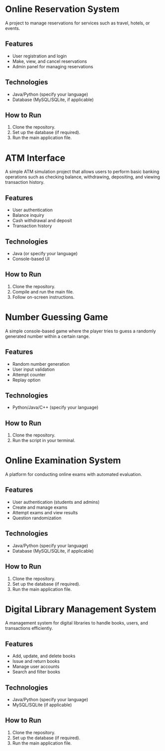 # Online Reservation System

A project to manage reservations for services such as travel, hotels, or events.

## Features
- User registration and login
- Make, view, and cancel reservations
- Admin panel for managing reservations

## Technologies
- Java/Python (specify your language)
- Database (MySQL/SQLite, if applicable)

## How to Run
1. Clone the repository.
2. Set up the database (if required).
3. Run the main application file.

# ATM Interface

A simple ATM simulation project that allows users to perform basic banking operations such as checking balance, withdrawing, depositing, and viewing transaction history.

## Features
- User authentication
- Balance inquiry
- Cash withdrawal and deposit
- Transaction history

## Technologies
- Java (or specify your language)
- Console-based UI

## How to Run
1. Clone the repository.
2. Compile and run the main file.
3. Follow on-screen instructions.

# Number Guessing Game

A simple console-based game where the player tries to guess a randomly generated number within a certain range.

## Features
- Random number generation
- User input validation
- Attempt counter
- Replay option

## Technologies
- Python/Java/C++ (specify your language)

## How to Run
1. Clone the repository.
2. Run the script in your terminal.


# Online Examination System

A platform for conducting online exams with automated evaluation.

## Features
- User authentication (students and admins)
- Create and manage exams
- Attempt exams and view results
- Question randomization

## Technologies
- Java/Python (specify your language)
- Database (MySQL/SQLite, if applicable)

## How to Run
1. Clone the repository.
2. Set up the database (if required).
3. Run the main application file.

# Digital Library Management System

A management system for digital libraries to handle books, users, and transactions efficiently.

## Features
- Add, update, and delete books
- Issue and return books
- Manage user accounts
- Search and filter books

## Technologies
- Java/Python (specify your language)
- MySQL/SQLite (if applicable)

## How to Run
1. Clone the repository.
2. Set up the database (if required).
3. Run the main application file.
